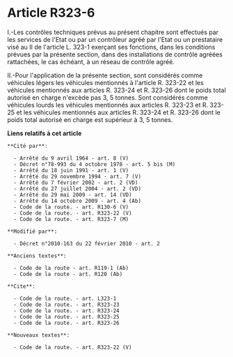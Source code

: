 # Article R323-6

I.-Les contrôles techniques prévus au présent chapitre sont effectués par les services de l'Etat ou par un contrôleur agréé
par l'Etat ou un prestataire visé au II de l'article L. 323-1 exerçant ses fonctions, dans les conditions prévues par la
présente section, dans des installations de contrôle agréées rattachées, le cas échéant, à un réseau de contrôle agréé. 

II.-Pour l'application de la présente section, sont considérés comme véhicules légers les véhicules mentionnés à l'article R.
323-22 et les véhicules mentionnés aux articles R. 323-24 et R. 323-26 dont le poids total autorisé en charge n'excède pas 3,
5 tonnes. Sont considérés comme véhicules lourds les véhicules mentionnés aux articles R. 323-23 et R. 323-25 et les
véhicules mentionnés aux articles R. 323-24 et R. 323-26 dont le poids total autorisé en charge est supérieur à 3, 5 tonnes.

**Liens relatifs à cet article**

	**Cité par**:

	  - Arrêté du 9 avril 1964 - art. 8 (V)
	  - Décret n°78-993 du 4 octobre 1978 - art. 5 bis (M)
	  - Arrêté du 18 juin 1991 - art. 1 (V)
	  - Arrêté du 29 novembre 1994 - art. 7 (V)
	  - Arrêté du 7 février 2002 - art. 2 (VD)
	  - Arrêté du 27 juillet 2004 - art. 2 (VD)
	  - Arrêté du 29 mai 2009 - art. 14 (VD)
	  - Arrêté du 14 octobre 2009 - art. 4 (Ab)
	  - Code de la route. - art. R130-6 (V)
	  - Code de la route. - art. R323-22 (V)
	  - Code de la route. - art. R323-7 (M)

	**Modifié par**:

	  - Décret n°2010-163 du 22 février 2010 - art. 2

	**Anciens textes**:

	  - Code de la route - art. R119-1 (Ab)
	  - Code de la route - art. R120 (Ab)

	**Cite**:

	  - Code de la route. - art. L323-1
	  - Code de la route. - art. R323-23
	  - Code de la route. - art. R323-24
	  - Code de la route. - art. R323-25
	  - Code de la route. - art. R323-26

	**Nouveaux textes**:

	  - Code de la route. - art. R323-22 (V)
